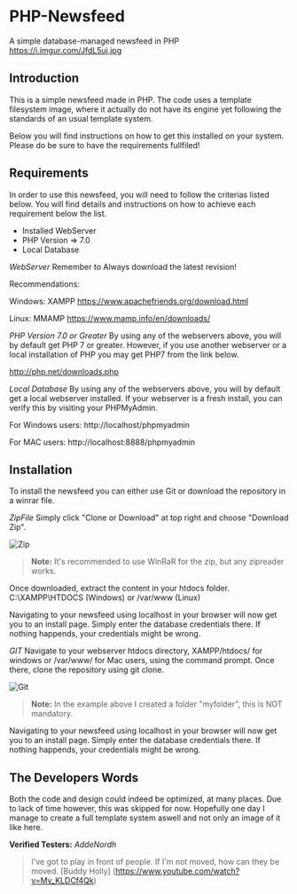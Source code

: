 # PHP-Newsfeed
A simple database-managed newsfeed in PHP
https://i.imgur.com/JfdL5uj.jpg

## Introduction
This is a simple newsfeed made in PHP.
The code uses a template filesystem image, where it actually do not have its engine yet 
following the standards of an usual template system.

Below you will find instructions on how to get this installed on your system.
Please do be sure to have the requirements fullfiled!

## Requirements

In order to use this newsfeed, you will need to follow the criterias listed below.
You will find details and instructions on how to achieve each requirement below the list.

- Installed WebServer 
- PHP Version => 7.0 
- Local Database 


_WebServer_
Remember to Always download the latest revision!

Recommendations:

Windows: XAMPP
https://www.apachefriends.org/download.html

Linux: MMAMP
https://www.mamp.info/en/downloads/

_PHP Version 7.0 or Greater_
By using any of the webservers above, you will by default get PHP 7 or greater.
However, if you use another webserver or a local installation of PHP you may get PHP7 from the link below.

http://php.net/downloads.php

_Local Database_
By using any of the webservers above, you will by default get a local webserver installed.
If your webserver is a fresh install, you can verify this by visiting your PHPMyAdmin.

For Windows users:
http://localhost/phpmyadmin

For MAC users:
http://localhost:8888/phpmyadmin



## Installation 
To install the newsfeed you can either use Git or download the repository in a winrar file.

_ZipFile_
Simply click "Clone or Download" at top right and choose "Download Zip".

 ![Zip](https://imgur.com/SpglHvl)
 > **Note:** It's recommended to use WinRaR for the zip, but any zipreader works.

Once downloaded, extract the content in your htdocs folder.
C:\XAMPP\HTDOCS (Windows) or /var/www (Linux)

Navigating to your newsfeed using localhost in your browser will now get you to an install page.
Simply enter the database credentials there. If nothing happends, your credentials might be wrong.

_GIT_
Navigate to your webserver htdocs directory, XAMPP/htdocs/ for windows or /var/www/ for Mac users, using the command prompt. Once there, clone the repository using git clone.

![Git](https://imgur.com/SpglHvl)
 > **Note:** In the example above I created a folder "myfolder", this is NOT mandatory.

Navigating to your newsfeed using localhost in your browser will now get you to an install page.
Simply enter the database credentials there. If nothing happends, your credentials might be wrong.

## The Developers Words
Both the code and design could indeed be optimized, at many places. 
Due to lack of time however, this was skipped for now. Hopefully one day I manage to create a full template system aswell and not only an image of it like here.

**Verified Testers:**
_AddeNordh_



> I've got to play in front of people. If I'm not moved, how can they be moved. [Buddy Holly] (https://www.youtube.com/watch?v=Mv_KLDCf4Qk)
